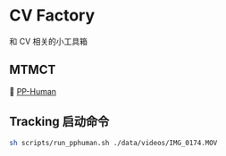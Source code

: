 # CV Factory

和 CV 相关的小工具箱

## MTMCT

:rocket: [PP-Human](https://github.com/PaddlePaddle/PaddleDetection/blob/release/2.7/deploy/pipeline/pphuman/mtmct.py)


## Tracking 启动命令

```bash
sh scripts/run_pphuman.sh ./data/videos/IMG_0174.MOV
```

